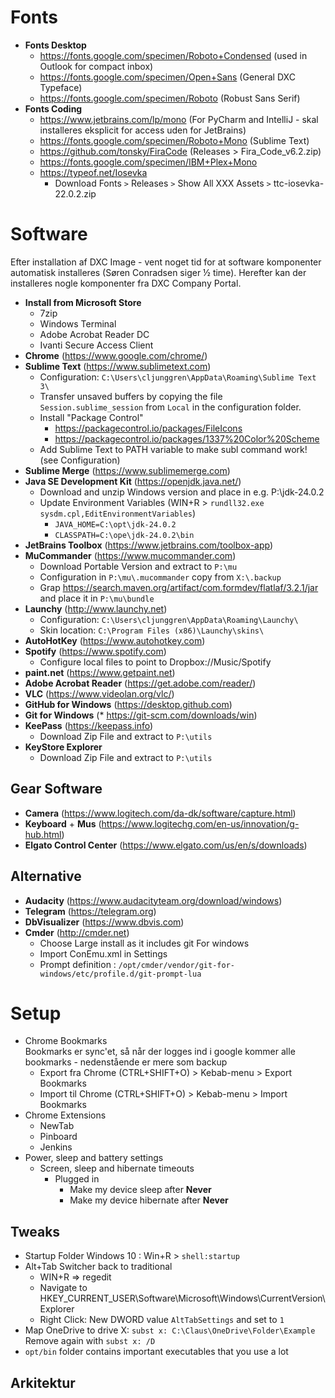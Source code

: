 # Fonts

* **Fonts Desktop**
  * https://fonts.google.com/specimen/Roboto+Condensed (used in Outlook for compact inbox)
  * https://fonts.google.com/specimen/Open+Sans (General DXC Typeface)
  * https://fonts.google.com/specimen/Roboto (Robust Sans Serif)
* **Fonts Coding**
  * https://www.jetbrains.com/lp/mono (For PyCharm and IntelliJ - skal installeres eksplicit for access uden for JetBrains)
  * https://fonts.google.com/specimen/Roboto+Mono (Sublime Text)
  * https://github.com/tonsky/FiraCode (Releases > Fira_Code_v6.2.zip)
  * https://fonts.google.com/specimen/IBM+Plex+Mono
  * https://typeof.net/Iosevka
    * Download Fonts `>` Releases `>` Show All XXX Assets `>` ttc-iosevka-22.0.2.zip

# Software

Efter installation af DXC Image - vent noget tid for at software komponenter automatisk installeres (Søren Conradsen siger ½ time). Herefter kan der installeres nogle komponenter fra DXC Company Portal.

* **Install from Microsoft Store**
  * 7zip
  * Windows Terminal
  * Adobe Acrobat Reader DC
  * Ivanti Secure Access Client
* **Chrome** (https://www.google.com/chrome/)
* **Sublime Text** (https://www.sublimetext.com)  
  * Configuration: ```C:\Users\cljunggren\AppData\Roaming\Sublime Text 3\```
  * Transfer unsaved buffers by copying the file ```Session.sublime_session``` from ```Local``` in the configuration folder.
  * Install "Package Control"
    * https://packagecontrol.io/packages/FileIcons
    * https://packagecontrol.io/packages/1337%20Color%20Scheme
  * Add Sublime Text to PATH variable to make subl command work! (see Configuration)
* **Sublime Merge** (https://www.sublimemerge.com)
* **Java SE Development Kit** (https://openjdk.java.net/)
  * Download and unzip Windows version and place in e.g. P:\jdk-24.0.2
  * Update Environment Variables (WIN+R > ```rundll32.exe sysdm.cpl,EditEnvironmentVariables```)
    * ```JAVA_HOME=C:\opt\jdk-24.0.2```
    * ```CLASSPATH=C:\ope\jdk-24.0.2\bin```
* **JetBrains Toolbox** (https://www.jetbrains.com/toolbox-app)
* **MuCommander** (https://www.mucommander.com)
  * Download Portable Version and extract to ```P:\mu```
  * Configuration in ```P:\mu\.mucommander``` copy from ```X:\.backup```
  * Grap https://search.maven.org/artifact/com.formdev/flatlaf/3.2.1/jar and place it in ```P:\mu\bundle```
* **Launchy** (http://www.launchy.net)
  * Configuration: ```C:\Users\cljunggren\AppData\Roaming\Launchy\```
  * Skin location: ```C:\Program Files (x86)\Launchy\skins\```
* **AutoHotKey** (https://www.autohotkey.com)
* **Spotify** (https://www.spotify.com)
  * Configure local files to point to Dropbox://Music/Spotify
* **paint.net** (https://www.getpaint.net)
* **Adobe Acrobat Reader** (https://get.adobe.com/reader/)
* **VLC** (https://www.videolan.org/vlc/)
* **GitHub for Windows** (https://desktop.github.com)
* **Git for Windows** (* https://git-scm.com/downloads/win)
* **KeePass** (https://keepass.info)
  * Download Zip File and extract to ```P:\utils```
* **KeyStore Explorer**
  * Download Zip File and extract to ```P:\utils```

## Gear Software

* **Camera** (https://www.logitech.com/da-dk/software/capture.html)
* **Keyboard** + **Mus** (https://www.logitechg.com/en-us/innovation/g-hub.html)
* **Elgato Control Center** (https://www.elgato.com/us/en/s/downloads)

## Alternative

* **Audacity** (https://www.audacityteam.org/download/windows)
* **Telegram** (https://telegram.org)
* **DbVisualizer** (https://www.dbvis.com)
* **Cmder** (http://cmder.net)  
  * Choose Large install as it includes git For windows
  * Import ConEmu.xml in Settings
  * Prompt definition : ```/opt/cmder/vendor/git-for-windows/etc/profile.d/git-prompt-lua```

# Setup

* Chrome Bookmarks  
  Bookmarks er sync'et, så når der logges ind i google kommer alle bookmarks - nedenstående er mere som backup
  * Export fra Chrome (CTRL+SHIFT+O) > Kebab-menu > Export Bookmarks
  * Import til Chrome (CTRL+SHIFT+O) > Kebab-menu > Import Bookmarks
* Chrome Extensions
  * NewTab
  * Pinboard
  * Jenkins
* Power, sleep and battery settings
  * Screen, sleep and hibernate timeouts
    * Plugged in
      * Make my device sleep after **Never**
      * Make my device hibernate after **Never**

## Tweaks

* Startup Folder Windows 10 : Win+R > ```shell:startup```
* Alt+Tab Switcher back to traditional
  * WIN+R => regedit
  * Navigate to HKEY_CURRENT_USER\Software\Microsoft\Windows\CurrentVersion\Explorer
  * Right Click: New DWORD value ```AltTabSettings``` and set to ```1```
* Map OneDrive to drive X: ```subst x: C:\Claus\OneDrive\Folder\Example``` Remove again with ```subst x: /D```
* ```opt/bin``` folder contains important executables that you use a lot

## Arkitektur


